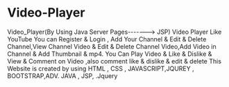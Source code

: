 # Video-Player
Video_Player(By Using Java Server Pages-------> JSP) Video Player Like YouTube You can Register &amp; Login , Add Your Channel &amp; Edit &amp; Delete Channel,View Channel Video &amp; Edit &amp; Delete Channel Video,Add Video in Channel &amp; Add Thumbnail &amp; mp4. You Can Play Video &amp; Like &amp; Dislike &amp; View &amp; Comment on Video ,also comment like &amp; dislike &amp; edit &amp; delete This Website is created by using HTML , CSS , JAVASCRIPT,JQUREY , BOOTSTRAP,ADV. JAVA , JSP, .Jquery 
